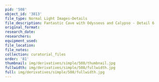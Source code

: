 ```yaml
---
pid: '508'
object_id: '3813'
file_type: Normal Light Images›Details
file_description: Fantastic Cave with Odysseus and Calypso - Detail 6
original_format:
research_date:
researchers:
equipment_used:
file_location:
file_notes:
collection: curatorial_files
order: '81'
thumbnail: img/derivatives/simple/508/thumbnail.jpg
fullwidth: img/derivatives/simple/508/fullwidth.jpg
full: img/derivatives/simple/508/fullwidth.jpg
---
```

